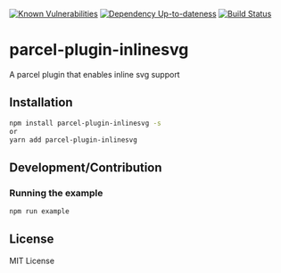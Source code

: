 [![Known Vulnerabilities][snyk-image]][snyk-url]
[![Dependency Up-to-dateness][david-image]][david-url]
[![Build Status](https://travis-ci.org/albinotonnina/parcel-plugin-inlinesvg.svg?branch=master)](https://travis-ci.org/albinotonnina/parcel-plugin-inlinesvg)

# parcel-plugin-inlinesvg
A parcel plugin that enables inline svg support


## Installation
```bash
npm install parcel-plugin-inlinesvg -s
or
yarn add parcel-plugin-inlinesvg

```

## Development/Contribution

### Running the example
```bash
npm run example
```

## License
MIT License

[snyk-image]: https://snyk.io/test/github/albinotonnina/parcel-plugin-inlinesvg/badge.svg
[snyk-url]: https://snyk.io/test/github/albinotonnina/parcel-plugin-inlinesvg
[david-image]: https://david-dm.org/albinotonnina/parcel-plugin-inlinesvg.svg
[david-url]: https://david-dm.org/albinotonnina/parcel-plugin-inlinesvg